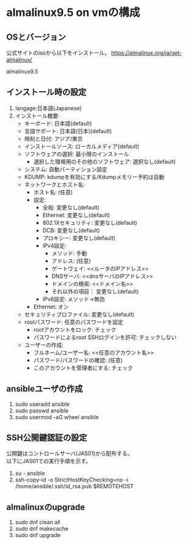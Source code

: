 # almalinux9.5 on vmの構成
## OSとバージョン
公式サイトのisoから以下をインストール。
https://almalinux.org/ja/get-almalinux/

almalinux9.5

## インストール時の設定
1. langage:日本語(Japanese)
2. インストール概要:  
    - キーボード: 日本語(default)  
    - 言語サポート: 日本語(日本)(default)  
    - 時刻と日付: アジア/東京  
    - インストールソース: ローカルメディア(default)  
    - ソフトウェアの選択: 最小限のインストール  
        - 選択した環境用のその他のソフトウェア: 選択なし(default)  
    - システム: 自動パーティション設定  
    - KDUMP: kdumpを有効にする/Kdumpメモリー予約は自動  
    - ネットワークとホスト名:  
        - ホスト名: (任意)  
        - 設定:  
            - 全般: 変更なし(default)  
            - Ethernet: 変更なし(default)  
            - 802.1Xセキュリティ: 変更なし(default)
            - DCB: 変更なし(default)  
            - プロキシー: 変更なし(default)  
            - IPv4設定:  
                - メソッド: 手動  
                - アドレス: (任意)  
                - ゲートウェイ: <<ルータのIPアドレス>>  
                - DNSサーバ: <<dnsサーバのIPアドレス>>
                - ドメインの検索: <<ドメイン名>>  
                - それ以外の項目： 変更なし(default)  
            - IPv6設定:  メソッド->無効  
        - Ethernet: オン  
    - セキュリティプロファイル: 変更なし(default)  
    - rootパスワード: 任意のパスワードを設定  
        - rootアカウントをロック: チェック  
        - パスワードによるroot SSHログインを許可: チェックしない  
    - ユーザーの作成:  
        - フルネーム/ユーザー名: <<任意のアカウント名>>
        - パスワード/パスワードの確認: (任意)  
        - このアカウントを管理者にする: チェック

## ansibleユーザの作成

1. sudo useradd ansible
2. sudo passwd ansible
3. sudo usermod -aG wheel ansible

## SSH公開鍵認証の設定

公開鍵はコントロールサーバ(JAS01)から配布する。  
以下にJAS01での実行手順を示す。  

1. su - ansible
2. ssh-copy-id -o StrictHostKeyChecking=no -i /home/ansible/.ssh/id_rsa.pub $REMOTEHOST  

## almalinuxのupgrade

1. sudo dnf clean all
2. sudo dnf makecache
3. sudo dnf upgrade